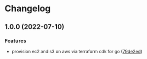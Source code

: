# Changelog

## 1.0.0 (2022-07-10)


### Features

* provision ec2 and s3 on aws via terraform cdk for go ([79de2ed](https://github.com/converge/cdktf-experiences/commit/79de2ed68464d536b898774d5e458856b1a64365))
